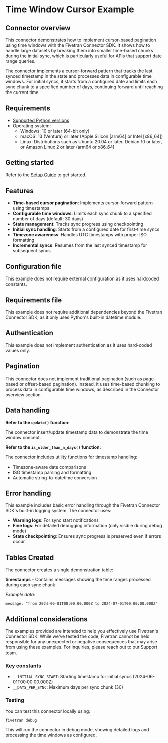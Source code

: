 # Time Window Cursor Example

## Connector overview

This connector demonstrates how to implement cursor-based pagination using time windows with the Fivetran Connector SDK. It shows how to handle large datasets by breaking them into smaller time-based chunks during the initial sync, which is particularly useful for APIs that support date range queries.

The connector implements a cursor-forward pattern that tracks the last synced timestamp in the state and processes data in configurable time windows. For initial syncs, it starts from a configured date and limits each sync chunk to a specified number of days, continuing forward until reaching the current time.

## Requirements

* [Supported Python versions](https://github.com/fivetran/fivetran_connector_sdk/blob/main/README.md#requirements)   
* Operating system:
  * Windows: 10 or later (64-bit only)
  * macOS: 13 (Ventura) or later (Apple Silicon [arm64] or Intel [x86_64])
  * Linux: Distributions such as Ubuntu 20.04 or later, Debian 10 or later, or Amazon Linux 2 or later (arm64 or x86_64)

## Getting started

Refer to the [Setup Guide](https://fivetran.com/docs/connectors/connector-sdk/setup-guide) to get started.

## Features

* **Time-based cursor pagination**: Implements cursor-forward pattern using timestamps
* **Configurable time windows**: Limits each sync chunk to a specified number of days (default: 30 days)
* **State management**: Tracks sync progress using checkpointing
* **Initial sync handling**: Starts from a configured date for first-time syncs
* **Timezone awareness**: Handles UTC timestamps with proper ISO formatting
* **Incremental syncs**: Resumes from the last synced timestamp for subsequent syncs

## Configuration file

This example does not require external configuration as it uses hardcoded constants.

## Requirements file

This example does not require additional dependencies beyond the Fivetran Connector SDK, as it only uses Python's built-in datetime module.

## Authentication

This example does not implement authentication as it uses hard-coded values only.

## Pagination

This connector does not implement traditional pagination (such as page-based or offset-based pagination). Instead, it uses time-based chunking to process data in configurable time windows, as described in the Connector overview section.

## Data handling

**Refer to the `update()` function:**

The connector insert/update timestamp data to demonstrate the time window concept. 

**Refer to the `is_older_than_n_days()` function:**

The connector includes utility functions for timestamp handling:
- Timezone-aware date comparisons
- ISO timestamp parsing and formatting
- Automatic string-to-datetime conversion

## Error handling

This example includes basic error handling through the Fivetran Connector SDK's built-in logging system. The connector uses:

- **Warning logs**: For sync start notifications
- **Fine logs**: For detailed debugging information (only visible during debug mode)
- **State checkpointing**: Ensures sync progress is preserved even if errors occur

## Tables Created

The connector creates a single demonstration table:

**timestamps** - Contains messages showing the time ranges processed during each sync chunk

*Example data:*
```
message: "from 2024-06-01T00:00:00.000Z to 2024-07-01T00:00:00.000Z"
```

## Additional considerations

The examples provided are intended to help you effectively use Fivetran's Connector SDK. While we've tested the code, Fivetran cannot be held responsible for any unexpected or negative consequences that may arise from using these examples. For inquiries, please reach out to our Support team.

### Key constants

- `__INITIAL_SYNC_START`: Starting timestamp for initial syncs (2024-06-01T00:00:00.000Z)
- `__DAYS_PER_SYNC`: Maximum days per sync chunk (30)

### Testing

You can test this connector locally using:

```bash
fivetran debug
```

This will run the connector in debug mode, showing detailed logs and processing the time windows as configured. 